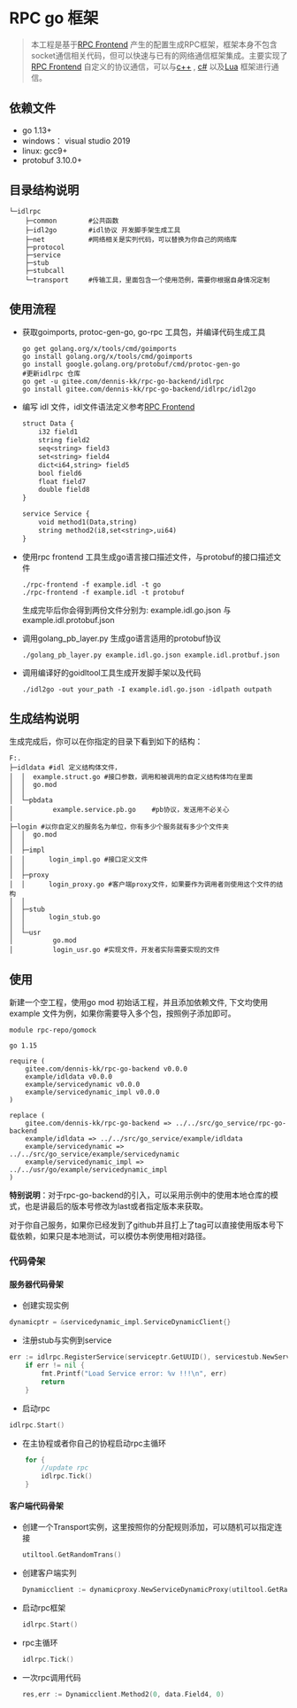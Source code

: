 # RPC go 框架

> 本工程是基于[RPC Frontend](https://gitee.com/dennis-kk/rpc-frontend) 产生的配置生成RPC框架，框架本身不包含socket通信相关代码，但可以快速与已有的网络通信框架集成。主要实现了[RPC Frontend](https://gitee.com/dennis-kk/rpc-frontend) 自定义的协议通信，可以与[c++](https://gitee.com/dennis-kk/rpc-backend-cpp) , [c#](https://gitee.com/dennis-kk/rpc-backend-csharp) 以及[Lua](https://gitee.com/dennis-kk/rpc-backend-lua) 框架进行通信。

## 依赖文件

- go 1.13+
- windows： visual studio 2019 
- linux: gcc9+
- protobuf 3.10.0+

## 目录结构说明

```shell
└─idlrpc
    ├─common 		#公共函数
    ├─idl2go		#idl协议 开发脚手架生成工具
    ├─net			#网络相关是实列代码，可以替换为你自己的网络库
    ├─protocol		
    ├─service
    ├─stub
    ├─stubcall
    └─transport		#传输工具，里面包含一个使用范例，需要你根据自身情况定制
```

## 使用流程

- 获取goimports, protoc-gen-go, go-rpc 工具包，并编译代码生成工具

  ```shell
  go get golang.org/x/tools/cmd/goimports
  go install golang.org/x/tools/cmd/goimports 
  go install google.golang.org/protobuf/cmd/protoc-gen-go
  #更新idlrpc 仓库
  go get -u gitee.com/dennis-kk/rpc-go-backend/idlrpc
  go install gitee.com/dennis-kk/rpc-go-backend/idlrpc/idl2go
  ```

- 编写 idl 文件，idl文件语法定义参考[RPC Frontend](https://gitee.com/dennis-kk/rpc-frontend) 

  ```txt
  struct Data {
      i32 field1
      string field2
      seq<string> field3
      set<string> field4
      dict<i64,string> field5
      bool field6
      float field7
      double field8    
  }
  
  service Service {
      void method1(Data,string)
      string method2(i8,set<string>,ui64)        
  }
  ```

- 使用rpc frontend 工具生成go语言接口描述文件，与protobuf的接口描述文件

  ```shell
  ./rpc-frontend -f example.idl -t go 
  ./rpc-frontend -f example.idl -t protobuf
  ```

  生成完毕后你会得到两份文件分别为: example.idl.go.json  与 example.idl.protobuf.json

- 调用golang_pb_layer.py 生成go语言适用的protobuf协议 

  ```shell
  ./golang_pb_layer.py example.idl.go.json example.idl.protbuf.json
  ```

- 调用编译好的goidltool工具生成开发脚手架以及代码

  ```shell
  ./idl2go -out your_path -I example.idl.go.json -idlpath outpath
  ```

## 生成结构说明

生成完成后，你可以在你指定的目录下看到如下的结构：

```shell 
F:.
├─idldata #idl 定义结构体文件，
│  │  example.struct.go	#接口参数，调用和被调用的自定义结构体均在里面
│  │  go.mod
│  │
│  └─pbdata
│          example.service.pb.go 	#pb协议，发送用不必关心
│
├─login	#以你自定义的服务名为单位，你有多少个服务就有多少个文件夹
│  │  go.mod
│  │
│  ├─impl
│  │      login_impl.go #接口定义文件
│  │
│  ├─proxy
│  │      login_proxy.go #客户端proxy文件，如果要作为调用者则使用这个文件的结构
│  │
│  ├─stub
│  │      login_stub.go
│  │
│  └─usr
│          go.mod
│          login_usr.go	#实现文件，开发者实际需要实现的文件
```

## 使用

新建一个空工程，使用go mod 初始话工程，并且添加依赖文件, 下文均使用example 文件为例，如果你需要导入多个包，按照例子添加即可。

```shell
module rpc-repo/gomock

go 1.15

require (
	gitee.com/dennis-kk/rpc-go-backend v0.0.0
	example/idldata v0.0.0
	example/servicedynamic v0.0.0
	example/servicedynamic_impl v0.0.0
)

replace (
	gitee.com/dennis-kk/rpc-go-backend => ../../src/go_service/rpc-go-backend
	example/idldata => ../../src/go_service/example/idldata
	example/servicedynamic => ../../src/go_service/example/servicedynamic
	example/servicedynamic_impl => ../../usr/go/example/servicedynamic_impl
)
```

**特别说明**：对于rpc-go-backend的引入，可以采用示例中的使用本地仓库的模式，也是讲最后的版本号修改为last或者指定版本来获取。

对于你自己服务，如果你已经发到了github并且打上了tag可以直接使用版本号下载依赖，如果只是本地测试，可以模仿本例使用相对路径。

### 代码骨架

#### 服务器代码骨架

- 创建实现实例

```go
dynamicptr = &servicedynamic_impl.ServiceDynamicClient{}
```

- 注册stub与实例到service

```go
err := idlrpc.RegisterService(serviceptr.GetUUID(), servicestub.NewServiceStub(), serviceptr)
	if err != nil {
		fmt.Printf("Load Service error: %v !!!\n", err)
		return
	}
```

- 启动rpc

```go
idlrpc.Start()
```

- 在主协程或者你自己的协程启动rpc主循环

```go
	for {
		//update rpc
		idlrpc.Tick()
	}
```

#### 客户端代码骨架

- 创建一个Transport实例，这里按照你的分配规则添加，可以随机可以指定连接

  ```go
  utiltool.GetRandomTrans()
  ```

- 创建客户端实列

  ```go
  Dynamicclient := dynamicproxy.NewServiceDynamicProxy(utiltool.GetRandomTrans())
  ```

- 启动rpc框架

  ```go
  idlrpc.Start()
  ```

- rpc主循环

  ```go
  idlrpc.Tick()
  ```

- 一次rpc调用代码

  ```go
  res,err := Dynamicclient.Method2(0, data.Field4, 0)
  ```